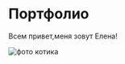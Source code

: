 # Портфолио

Всем привет,меня зовут Елена!

![фото котика]("C:\Users\User\Pictures\1626811323_4-funart-pro-p-rizhii-britanskii-kot-s-zelenimi-glazami-z-5.jpg")